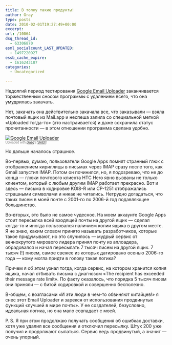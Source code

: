 ```yaml
---
title: В топку такие продукты!
author: Gray
type: posts
date: 2010-02-01T19:27:49+00:00
excerpt:
url: /10064
dsq_thread_id:
  - 63306870
esml_socialcount_LAST_UPDATED:
  - 1497220927
essb_cache_expire:
  - 1616243107
categories:
  - Uncategorized

---
```








Недолгий период тестирования <a href="http://www.searchengines.ru/blog/archives/010058.html" target="_blank">Google Email Uploader</a> заканчивается торжественным сносом программы с удалением всего, что она умудрилась закачать.

Нет, закачать она действительно закачала все, что заказывали — взяла почтовый ящик из Mail.app и неспеша залила со специальной меткой «Uploaded <nobr>тогда-то</nobr>» (это настраивается) и даже сохранила статус прочитанности — в этом отношении программа сделана удобно.

<div class="thumbnail">
  <a href="http://skitch.com/gray/nuggs/google-email-uploader"><img src="https://i1.wp.com/img.skitch.com/20100201-rkegg24fwr32bggb7pxpgp83fu.preview.jpg?w=740" alt="Google Email Uploader" data-recalc-dims="1" /></a><br /> <span style="font-family: Lucida Grande, Trebuchet, sans-serif, Helvetica, Arial; font-size: 10px; color: #808080">Uploaded with <a href="http://plasq.com/">plasq</a>&#8216;s <a href="http://skitch.com">Skitch</a>!</span>


Но дальше началось страшное.

<nobr>Во-первых</nobr>, думаю, пользователи Google Apps помнят странный глюк с отображением кириллицы в письмах через IMAP сразу после того, как Gmail запустил IMAP. Потом он починился, но, я подозреваю, что не до конца — глюки почтового клиента HTC Hero явно вызваны не только клиентом, который с любым другим IMAP работает прекрасно. Вот и здесь — письма в кодировке <nobr>KOI8-R</nobr> или <nobr>CP-1251</nobr> отображались страшными символами и никак не читались. Нетрудно догадаться, что таких писем в моей почте с <nobr>2001-го</nobr> по <nobr>2006-й</nobr> год подавляющее большинство.

<nobr>Во-вторых</nobr>, это было не самое чудесное. На моем аккаунте Google Apps стоит пересылка всей входящей почты на другой ящик — сделал <nobr>когда-то</nobr> и иногда пользовался наличием копии ящика в другом месте. Я не знаю, каким словом принято называть разработчиков, которые такое придумывают, но это случилось — мудрый сервис от вечнокрутого мирового лидера принял почту из аплоадера, обрадовался и начал пересылать 7 тысяч писем на другой ящик. 7 тысяч (!) писем, самое свежее из которых датировано осенью <nobr>2006-го</nobr> года — кому могла придти в голову такая логика?

Причем я об этом узнал тогда, когда сервис, на котором хранится копия ящика, начал отбивать письма с диагнозом «The recipient has exceeded their message rate limit». По факту оказалось, что порядка 5 тысяч писем они приняли — с битой кодировкой и совершенно бесполезно.

<nobr>В-общем</nobr>, с возгласами «И эти люди в <nobr>чем-то</nobr> обвиняют китайцев!» я снес этот Email Uploader и зарекся от использования продвинутых функций «лучшей в мире почты». У ее создателей, безусловно, идеальная логика, но она мало совпадает с моей.

<nobr>P.&thinsp;S.</nobr> Я&nbsp;при этом продолжаю получать сообщения об&nbsp;ошибках доставки, хотя уже удалил все сообщения и&nbsp;отключил пересылку. Штук 200 уже получил и&nbsp;продолжают сыпаться. Сервис ведь продвинутый, а&nbsp;значит&nbsp;&mdash; очень упорный.